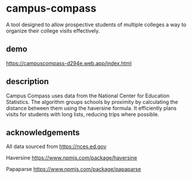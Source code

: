 # campus-compass
A tool designed to allow prospective students of multiple colleges a way to organize their college visits effectively.

## demo

https://campuscompass-d294e.web.app/index.html

## description

Campus Compass uses data from the National Center for Education Statistics. The algorithm groups schools by proximity by calculating the distance between them using the haversine formula. It efficiently plans visits for students with long lists, reducing trips where possible.

## acknowledgements
All data sourced from https://nces.ed.gov

Haversine https://www.npmjs.com/package/haversine

Papaparse https://www.npmjs.com/package/papaparse

